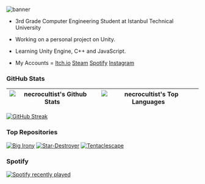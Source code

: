 ![banner](https://user-images.githubusercontent.com/94318208/194726372-6a7b9f60-68ea-4507-a4b8-72acbd8249e4.jpg)

- 3rd Grade Computer Engineering Student at Istanbul Technical University
- Working on a personal project on Unity.
- Learning Unity Engine, C++ and JavaScript.

- My Accounts = 
<a href="https://necrocultist.itch.io">Itch.io</a>
<a href="https://steamcommunity.com/profiles/76561198062431863/">Steam</a>
<a href="https://open.spotify.com/user/36vnb82azbhan6jrdmpg3bk16">Spotify</a>
<a href="https://www.instagram.com/necrocultist/">Instagram</a>

### GitHub Stats

| <img align = "center" src="https://github-readme-stats.vercel.app/api?username=necrocultist&show_icons=true&count_private=true&theme=tokyonight&hide_border=false&bg_color=0D1117" title = "necrocultist's Github Stats"> | <img align = "center" src="https://github-readme-stats.vercel.app/api/top-langs/?username=necrocultist&hide=objective-c,objective-cpp,shaderlab,hlsl&langs_count=6&layout=compact&theme=tokyonight&hide_border=false&bg_color=0D1117" title = "necrocultist's Top Languages"> |
| ------------- | ------------- |

[![GitHub Streak](http://github-readme-streak-stats.herokuapp.com?user=necrocultist&theme=tokyonight_duo)](https://git.io/streak-stats)

### Top Repositories

<a href = "https://github.com/necrocultist/Big-Irony" target = "_blank"><img title = "Big Irony" src = "https://github-readme-stats.vercel.app/api/pin/?username=necrocultist&repo=Big-Irony&theme=tokyonight&bg_color=0D1117"></a> <a href = "https://github.com/necrocultist/Star-Destroyer" target = "_blank"><img title = "Star-Destroyer" src = "https://github-readme-stats.vercel.app/api/pin/?username=necrocultist&repo=Star-Destroyer&theme=tokyonight&bg_color=0D1117"></a> <a href = "https://github.com/necrocultist/Tentaclescape" target = "_blank"><img title = "Tentaclescape" src = "https://github-readme-stats.vercel.app/api/pin/?username=necrocultist&repo=Tentaclescape&theme=tokyonight&bg_color=0D1117"></a>

### Spotify

[![Spotify recently played](https://spotify-recently-played-readme.vercel.app/api?user=36vnb82azbhan6jrdmpg3bk16&count=3)](https://open.spotify.com/user/36vnb82azbhan6jrdmpg3bk16)
